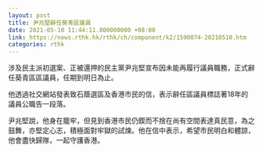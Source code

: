 ```yaml
---
layout: post
title: 尹兆堅辭任葵青區議員
date: 2021-05-10 11:44:11.000000000 +08:00
link: https://news.rthk.hk/rthk/ch/component/k2/1590074-20210510.htm
categories: rthk
---
```


涉及民主派初選案、正被還押的民主黨尹兆堅宣布因未能再履行議員職務，正式辭任葵青區區議員，任期到明日為止。

他透過社交網站發表致石蔭選區及香港市民的信，表示辭任區議員標誌著18年的議員公職告一段落。

尹兆堅說，他身在籠牢，但見到香港市民仍鍥而不捨在尚有空間表達真民意，為之鼓舞，亦堅定心志，積極面對牢獄的試煉。他在信中表示，希望市民明白和體諒，他會盡快歸隊，一起守護香港。
